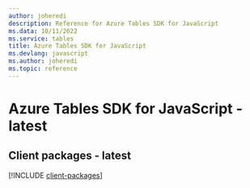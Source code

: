 ```yaml
---
author: joheredi
description: Reference for Azure Tables SDK for JavaScript
ms.data: 10/11/2022
ms.service: tables
title: Azure Tables SDK for JavaScript
ms.devlang: javascript
ms.author: joheredi
ms.topic: reference
---
```

# Azure Tables SDK for JavaScript - latest

## Client packages - latest
[!INCLUDE [client-packages](tables-client-index.md)]